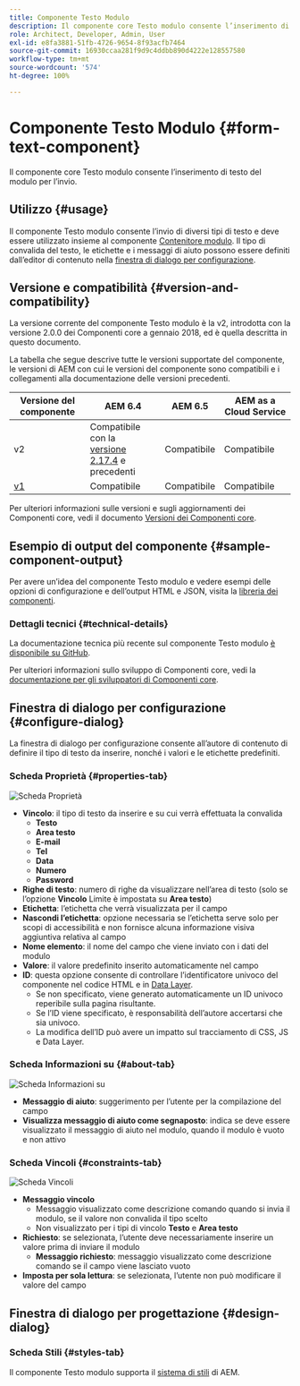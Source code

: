 ```yaml
---
title: Componente Testo Modulo
description: Il componente core Testo modulo consente l’inserimento di testo del modulo per l’invio.
role: Architect, Developer, Admin, User
exl-id: e8fa3881-51fb-4726-9654-8f93acfb7464
source-git-commit: 16930ccaa281f9d9c4ddbb890d4222e128557580
workflow-type: tm+mt
source-wordcount: '574'
ht-degree: 100%

---
```


# Componente Testo Modulo {#form-text-component}

Il componente core Testo modulo consente l’inserimento di testo del modulo per l’invio.

## Utilizzo {#usage}

Il componente Testo modulo consente l’invio di diversi tipi di testo e deve essere utilizzato insieme al componente [Contenitore modulo](form-container.md). Il tipo di convalida del testo, le etichette e i messaggi di aiuto possono essere definiti dall’editor di contenuto nella [finestra di dialogo per configurazione](#configure-dialog).

## Versione e compatibilità {#version-and-compatibility}

La versione corrente del componente Testo modulo è la v2, introdotta con la versione 2.0.0 dei Componenti core a gennaio 2018, ed è quella descritta in questo documento.

La tabella che segue descrive tutte le versioni supportate del componente, le versioni di AEM con cui le versioni del componente sono compatibili e i collegamenti alla documentazione delle versioni precedenti.

| Versione del componente | AEM 6.4 | AEM 6.5 | AEM as a Cloud Service |
|--- |--- |--- |---|
| v2 | Compatibile con la <br>[versione 2.17.4](/help/versions.md) e precedenti | Compatibile | Compatibile |
| [v1](/help/components/v1/form-text-v1.md) | Compatibile | Compatibile | Compatibile |

Per ulteriori informazioni sulle versioni e sugli aggiornamenti dei Componenti core, vedi il documento [Versioni dei Componenti core](/help/versions.md).

## Esempio di output del componente {#sample-component-output}

Per avere un’idea del componente Testo modulo e vedere esempi delle opzioni di configurazione e dell’output HTML e JSON, visita la [libreria dei componenti](https://adobe.com/go/aem_cmp_library_form_text_it).

### Dettagli tecnici {#technical-details}

La documentazione tecnica più recente sul componente Testo modulo [è disponibile su GitHub](https://adobe.com/go/aem_cmp_tech_form_text_v2_it).

Per ulteriori informazioni sullo sviluppo di Componenti core, vedi la [documentazione per gli sviluppatori di Componenti core](/help/developing/overview.md).

## Finestra di dialogo per configurazione {#configure-dialog}

La finestra di dialogo per configurazione consente all’autore di contenuto di definire il tipo di testo da inserire, nonché i valori e le etichette predefiniti.

### Scheda Proprietà {#properties-tab}

![Scheda Proprietà](/help/assets/form-text-edit-properties.png)

* **Vincolo**: il tipo di testo da inserire e su cui verrà effettuata la convalida
   * **Testo**
   * **Area testo**
   * **E-mail**
   * **Tel**
   * **Data**
   * **Numero**
   * **Password**
* **Righe di testo**: numero di righe da visualizzare nell’area di testo (solo se l’opzione **Vincolo** Limite è impostata su **Area testo**)
* **Etichetta**: l’etichetta che verrà visualizzata per il campo
* **Nascondi l’etichetta**: opzione necessaria se l’etichetta serve solo per scopi di accessibilità e non fornisce alcuna informazione visiva aggiuntiva relativa al campo
* **Nome elemento**: il nome del campo che viene inviato con i dati del modulo
* **Valore**: il valore predefinito inserito automaticamente nel campo
* **ID**: questa opzione consente di controllare l’identificatore univoco del componente nel codice HTML e in [Data Layer](/help/developing/data-layer/overview.md).
   * Se non specificato, viene generato automaticamente un ID univoco reperibile sulla pagina risultante.
   * Se l’ID viene specificato, è responsabilità dell’autore accertarsi che sia univoco.
   * La modifica dell’ID può avere un impatto sul tracciamento di CSS, JS e Data Layer.

### Scheda Informazioni su {#about-tab}

![Scheda Informazioni su](/help/assets/form-text-edit-about.png)

* **Messaggio di aiuto**: suggerimento per l’utente per la compilazione del campo
* **Visualizza messaggio di aiuto come segnaposto**: indica se deve essere visualizzato il messaggio di aiuto nel modulo, quando il modulo è vuoto e non attivo

### Scheda Vincoli {#constraints-tab}

![Scheda Vincoli](/help/assets/form-text-edit-constraints.png)

* **Messaggio vincolo**
   * Messaggio visualizzato come descrizione comando quando si invia il modulo, se il valore non convalida il tipo scelto
   * Non visualizzato per i tipi di vincolo **Testo** e **Area testo**
* **Richiesto**: se selezionata, l’utente deve necessariamente inserire un valore prima di inviare il modulo
   * **Messaggio richiesto**: messaggio visualizzato come descrizione comando se il campo viene lasciato vuoto
* **Imposta per sola lettura**: se selezionata, l’utente non può modificare il valore del campo

## Finestra di dialogo per progettazione {#design-dialog}

### Scheda Stili {#styles-tab}

Il componente Testo modulo supporta il [sistema di stili](/help/get-started/authoring.md#component-styling) di AEM.
